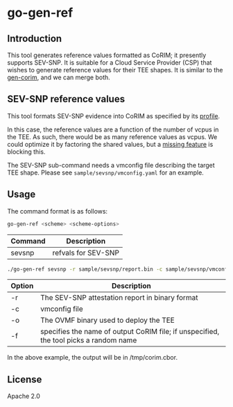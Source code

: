 # go-gen-ref
## Introduction
This tool generates reference values formatted as CoRIM; it presently supports SEV-SNP. It is suitable for a Cloud Service Provider (CSP) that wishes to generate reference values for their TEE shapes. It is similar to the [gen-corim](https://github.com/veraison/gen-corim), and we can merge both.

## SEV-SNP reference values
This tool formats SEV-SNP evidence into CoRIM as specified by its [profile](https://datatracker.ietf.org/doc/draft-deeglaze-amd-sev-snp-corim-profile/).

In this case, the reference values are a function of the number of vcpus in the TEE. As such, there would be as many reference values as vcpus. We could optimize it by factoring the shared values, but a [missing feature](https://github.com/veraison/services/issues/298) is blocking this.

The SEV-SNP sub-command needs a vmconfig file describing the target TEE shape. Please see ```sample/sevsnp/vmconfig.yaml``` for an example.

## Usage
The command format is as follows:
```sh
go-gen-ref <scheme> <scheme-options>
```
| Command | Description |
| ------ | ------ |
| sevsnp | refvals for SEV-SNP |

```sh
./go-gen-ref sevsnp -r sample/sevsnp/report.bin -c sample/sevsnp/vmconfig.yaml -o sample/sevsnp/OVMF_CODE.cc.fd -f /tmp/corim.cbor
```
| Option | Description |
| ------ | ------ |
| -r | The SEV-SNP attestation report in binary format |
| -c | vmconfig file |
| -o | The OVMF binary used to deploy the TEE |
| -f | specifies the name of output CoRIM file; if unspecified, the tool picks a random name |

In the above example, the output will be in /tmp/corim.cbor.

## License

Apache 2.0
